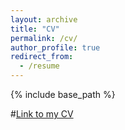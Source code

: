 ```yaml
---
layout: archive
title: "CV"
permalink: /cv/
author_profile: true
redirect_from:
  - /resume
---
```


{% include base_path %}

#<a href="/files/CV_Alder.pdf" target="_blank">Link to my CV</a>

<object data="../files/CV_Alder.pdf" width="1000" height="1000" type='application/pdf'></object>